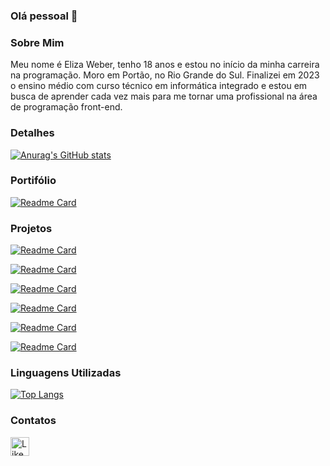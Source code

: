### Olá pessoal 👋

### Sobre Mim
Meu nome é Eliza Weber, tenho 18 anos e estou no início da minha carreira na programação. Moro em Portão, no Rio Grande do Sul. Finalizei em 2023 o ensino médio com curso técnico em informática integrado e estou em busca de aprender cada vez mais para me tornar uma profissional na área de programação front-end.

### Detalhes

[![Anurag's GitHub stats](https://github-readme-stats.vercel.app/api?username=ElizaWbr&show_icons=true&theme=synthwave)](https://github.com/anuraghazra/github-readme-stats)

### Portifólio

[![Readme Card](https://github-readme-stats.vercel.app/api/pin/?username=ElizaWbr&repo=Portfolio&theme=synthwave)](https://github.com/ElizaWbr/Portfolio)

### Projetos

[![Readme Card](https://github-readme-stats.vercel.app/api/pin/?username=ElizaWbr&repo=projeto-tiktok&theme=synthwave)](https://github.com/ElizaWbr/projeto-tiktok)

[![Readme Card](https://github-readme-stats.vercel.app/api/pin/?username=ElizaWbr&repo=filmarea&theme=synthwave)](https://github.com/ElizaWbr/filmarea)

[![Readme Card](https://github-readme-stats.vercel.app/api/pin/?username=ElizaWbr&repo=react-firebase&theme=synthwave)](https://github.com/ElizaWbr/react-firebase)

[![Readme Card](https://github-readme-stats.vercel.app/api/pin/?username=ElizaWbr&repo=Trabalho-de-LPII-PHP&theme=synthwave)](https://github.com/ElizaWbr/Trabalho-de-LPII-PHP)

[![Readme Card](https://github-readme-stats.vercel.app/api/pin/?username=ElizaWbr&repo=Series.Show&theme=synthwave)](https://github.com/ElizaWbr/Series.Show)

[![Readme Card](https://github-readme-stats.vercel.app/api/pin/?username=ElizaWbr&repo=sos-helper&theme=synthwave)](https://github.com/ElizaWbr/sos-helper)

### Linguagens Utilizadas

[![Top Langs](https://github-readme-stats.vercel.app/api/top-langs/?username=ElizaWbr&theme=synthwave&layout=compact)](https://github.com/anuraghazra/github-readme-stats)

### Contatos

[<img src='https://img.shields.io/badge/LinkedIn-00785?style=for-the-badge&logo=linkedin&logoColor=white' alt='LikedIn' height='30'>](https://www.linkedin.com/in/elizaweber/)

<!--
**ElizaWbr/ElizaWbr** is a ✨ _special_ ✨ repository because its `README.md` (this file) appears on your GitHub profile.

Here are some ideas to get you started:

- 🔭 I’m currently working on ...
- 🌱 I’m currently learning ...
- 👯 I’m looking to collaborate on ...
- 🤔 I’m looking for help with ...
- 💬 Ask me about ...
- 📫 How to reach me: ...
- 😄 Pronouns: ...
- ⚡ Fun fact: ...
-->
